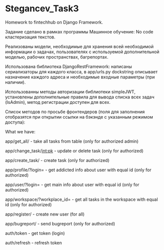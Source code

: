 # Stegancev_Task3
Homework to fintechhub on Django Framework.

Задание сделано в рамках программы Машинное обучение: No code кластеризация текстов.

Реализованы модели, необходимые для хранения всей необходимой информации о задачах, пользователях с используемой дополнительной моделью, рабочих пространствах, багрепортах.

Использована библиотека DjangoRestFramework: написаны сериализаторы для каждого класса, в app/urls.py dockstring описывает назначение каждого адреса и необходимые входные параметры (при наличии).

Использованны методы авторизации библиотеки simpleJWT, установлены дополнительные правила для вывода списка всех задач (IsAdmin), метод регистрации доступен для всех.

Список методов по просьбе фронтендеров (поля для заполнения отобразятся при открытии ссылки на бэкэнде с указанным режимом доступа):

What we have:

app/get_all/ - take all tasks from table (only for authorized admin)

app/change_task/<int:pk> - update or delete task (only for authorized)

app/create_task/ - create task (only for authorized)

app/profile/?login=<int> - get addicted info about user with equal id (only for authorized)

app/user/?login=<int> - get main info about user with equal id (only for authorized)

app/workspace/?workplace_id=<int>  - get all tasks in the workspace with equal id (only for authorized)

app/register/ - create new user (for all)

app/bugreport/ - send bugreport (only for authorized)

auth/token - get token (login)
  
auth/refresh - refresh token 
